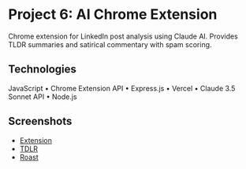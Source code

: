 # Project 6: AI Chrome Extension

Chrome extension for LinkedIn post analysis using Claude AI. Provides TLDR summaries and satirical commentary with spam scoring.

## Technologies

JavaScript • Chrome Extension API • Express.js • Vercel • Claude 3.5 Sonnet API • Node.js

## Screenshots

- [Extension](screenshots/extension.png)
- [TDLR](screenshots/tldr.png)
- [Roast](screenshots/roast.png)